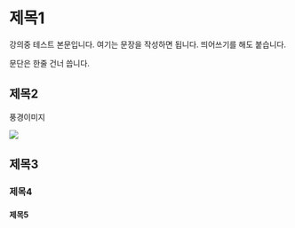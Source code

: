 # 제목1

강의중 테스트 본문입니다. 여기는 문장을 작성하면 됩니다.
띄어쓰기를 해도 붙습니다.

문단은 한줄 건너 씁니다.

## 제목2

풍경이미지

![](https://imgnews.pstatic.net/image/001/2021/05/12/PYH2021051214430001300_P4_20210512145412942.jpg?type=w647)

## 제목3

### 제목4

#### 제목5

